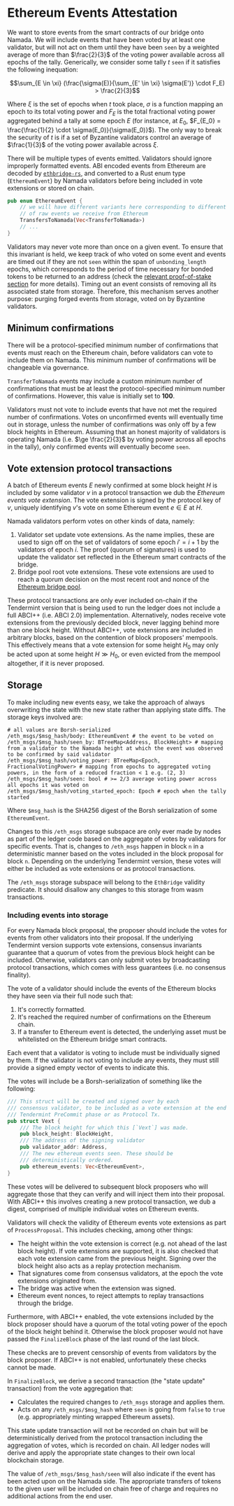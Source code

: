 # Ethereum Events Attestation

We want to store events from the smart contracts of our bridge onto
Namada. We will include events that have been voted by at least one
validator, but will not act on them until they have been `seen` by a
weighted average of more than $\frac{2}{3}$ of the voting power
available across all epochs of the tally. Generically, we consider some
tally $t$ `seen` if it satisfies the following inequation:

$$\sum_{E \in \xi} (\frac{\sigma(E)}{\sum_{E' \in \xi} \sigma(E')} \cdot F_E) >
\frac{2}{3}$$

Where $\xi$ is the set of epochs when $t$ took place, $\sigma$ is a
function mapping an epoch to its total voting power and $F_E$ is the
total fractional voting power aggregated behind a tally at some epoch
$E$ (for instance, at $E_0$,
$F_{E_0} = \frac{\frac{1}{2} \cdot \sigma(E_0)}{\sigma(E_0)}$). The only
way to break the security of $t$ is if a set of Byzantine validators
control an average of $\frac{1}{3}$ of the voting power available across
$\xi$.

There will be multiple types of events emitted. Validators should ignore
improperly formatted events. ABI encoded events from Ethereum are
decoded by [`ethbridge-rs`](https://github.com/heliaxdev/ethbridge-rs),
and converted to a Rust enum type (`EthereumEvent`) by Namada validators
before being included in vote extensions or stored on chain.

``` rust
pub enum EthereumEvent {
    // we will have different variants here corresponding to different types
    // of raw events we receive from Ethereum
    TransfersToNamada(Vec<TransferToNamada>)
    // ...
}
```

Validators may never vote more than once on a given event. To ensure
that this invariant is held, we keep track of who voted on some event
and events are timed out if they are not `seen` within the span of
`unbonding_length` epochs, which corresponds to the period of time
necessary for bonded tokens to be returned to an address (check the
[relevant proof-of-stake
section](../../economics/proof-of-stake/bonding-mechanism.md) for more
details). Timing out an event consists of removing all its associated
state from storage. Therefore, this mechanism serves another purpose:
purging forged events from storage, voted on by Byzantine validators.

## Minimum confirmations

There will be a protocol-specified minimum number of confirmations that
events must reach on the Ethereum chain, before validators can vote to
include them on Namada. This minimum number of confirmations will be
changeable via governance.

`TransferToNamada` events may include a custom minimum number of
confirmations that must be at least the protocol-specified minimum
number of confirmations. However, this value is initially set to
**100**.

Validators must not vote to include events that have not met the
required number of confirmations. Votes on unconfirmed events will
eventually time out in storage, unless the number of confirmations was
only off by a few block heights in Ethereum. Assuming that an honest
majority of validators is operating Namada (i.e. $\ge \frac{2}{3}$ by
voting power across all epochs in the tally), only confirmed events will
eventually become `seen`.

## Vote extension protocol transactions

A batch of Ethereum events $E$ newly confirmed at some block height $H$
is included by some validator $v$ in a protocol transaction we dub the
*Ethereum events vote extension*. The vote extension is signed by the
protocol key of $v$, uniquely identifying $v$'s vote on some Ethereum
event $e \in E$ at $H$.

Namada validators perform votes on other kinds of data, namely:

1)  Validator set update vote extensions. As the name implies, these are
    used to sign off on the set of validators of some epoch $i' = i + 1$
    by the validators of epoch $i$. The proof (quorum of signatures) is
    used to update the validator set reflected in the Ethereum smart
    contracts of the bridge.
2)  Bridge pool root vote extensions. These vote extensions are used to
    reach a quorum decision on the most recent root and nonce of the
    [Ethereum bridge pool](./transfers_to_ethereum.md).

These protocol transactions are only ever included on-chain if the
Tendermint version that is being used to run the ledger does not include
a full ABCI++ (i.e. ABCI 2.0) implementation. Alternatively, nodes
receive vote extensions from the previously decided block, never lagging
behind more than one block height. Without ABCI++, vote extensions are
included in arbitrary blocks, based on the contention of block
proposers' mempools. This effectively means that a vote extension for
some height $H_0$ may only be acted upon at some height $H \gg H_0$, or
even evicted from the mempool altogether, if it is never proposed.

## Storage

To make including new events easy, we take the approach of always
overwriting the state with the new state rather than applying state
diffs. The storage keys involved are:

```
# all values are Borsh-serialized
/eth_msgs/$msg_hash/body: EthereumEvent # the event to be voted on
/eth_msgs/$msg_hash/seen_by: BTreeMap<Address, BlockHeight> # mapping from a validator to the Namada height at which the event was observed to be confirmed by said validator
/eth_msgs/$msg_hash/voting_power: BTreeMap<Epoch, FractionalVotingPower> # mapping from epochs to aggregated voting powers, in the form of a reduced fraction < 1 e.g. (2, 3)
/eth_msgs/$msg_hash/seen: bool # >= 2/3 average voting power across all epochs it was voted on
/eth_msgs/$msg_hash/voting_started_epoch: Epoch # epoch when the tally started
```

Where `$msg_hash` is the SHA256 digest of the Borsh serialization of
some `EthereumEvent`.

Changes to this `/eth_msgs` storage subspace are only ever made by nodes
as part of the ledger code based on the aggregate of votes by validators
for specific events. That is, changes to `/eth_msgs` happen in block `n`
in a deterministic manner based on the votes included in the block
proposal for block `n`. Depending on the underlying Tendermint version,
these votes will either be included as vote extensions or as protocol
transactions.

The `/eth_msgs` storage subspace will belong to the `EthBridge` validity
predicate. It should disallow any changes to this storage from wasm
transactions.

### Including events into storage

For every Namada block proposal, the proposer should include the votes
for events from other validators into their proposal. If the underlying
Tendermint version supports vote extensions, consensus invariants
guarantee that a quorum of votes from the previous block height can be
included. Otherwise, validators can only submit votes by broadcasting
protocol transactions, which comes with less guarantees (i.e. no
consensus finality).

The vote of a validator should include the events of the Ethereum blocks
they have seen via their full node such that:

1.  It's correctly formatted.
2.  It's reached the required number of confirmations on the Ethereum
    chain.
3.  If a transfer to Ethereum event is detected, the underlying asset
    must be whitelisted on the Ethereum bridge smart contracts.

Each event that a validator is voting to include must be individually
signed by them. If the validator is not voting to include any events,
they must still provide a signed empty vector of events to indicate
this.

The votes will include be a Borsh-serialization of something like the
following:

``` rust
/// This struct will be created and signed over by each
/// consensus validator, to be included as a vote extension at the end of a
/// Tendermint PreCommit phase or as Protocol Tx.
pub struct Vext {
    /// The block height for which this [`Vext`] was made.
    pub block_height: BlockHeight,
    /// The address of the signing validator
    pub validator_addr: Address,
    /// The new ethereum events seen. These should be
    /// deterministically ordered.
    pub ethereum_events: Vec<EthereumEvent>,
}
```

These votes will be delivered to subsequent block proposers who will
aggregate those that they can verify and will inject them into their
proposal. With ABCI++ this involves creating a new protocol transaction,
we dub a digest, comprised of multiple individual votes on Ethereum
events.

Validators will check the validity of Ethereum events vote extensions as
part of `ProcessProposal`. This includes checking, among other things:

-   The height within the vote extension is correct (e.g. not ahead of
    the last block height). If vote extensions are supported, it is also
    checked that each vote extension came from the previous height.
    Signing over the block height also acts as a replay protection
    mechanism.
-   That signatures come from consensus validators, at the epoch the
    vote extensions originated from.
-   The bridge was active when the extension was signed.
-   Ethereum event nonces, to reject attempts to replay transactions
    through the bridge.

Furthermore, with ABCI++ enabled, the vote extensions included by the
block proposer should have a quorum of the total voting power of the
epoch of the block height behind it. Otherwise the block proposer would
not have passed the `FinalizeBlock` phase of the last round of the last
block.

These checks are to prevent censorship of events from validators by the
block proposer. If ABCI++ is not enabled, unfortunately these checks
cannot be made.

In `FinalizeBlock`, we derive a second transaction (the "state update"
transaction) from the vote aggregation that:

-   Calculates the required changes to `/eth_msgs` storage and applies
    them.
-   Acts on any `/eth_msgs/$msg_hash` where `seen` is going from `false`
    to `true` (e.g. appropriately minting wrapped Ethereum assets).

This state update transaction will not be recorded on chain but will be
deterministically derived from the protocol transaction including the
aggregation of votes, which is recorded on chain. All ledger nodes will
derive and apply the appropriate state changes to their own local
blockchain storage.

The value of `/eth_msgs/$msg_hash/seen` will also indicate if the event
has been acted upon on the Namada side. The appropriate transfers of
tokens to the given user will be included on chain free of charge and
requires no additional actions from the end user.
